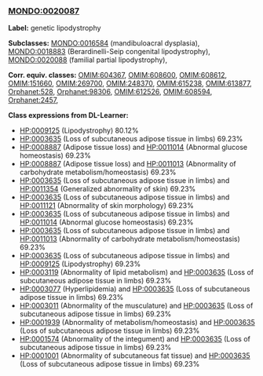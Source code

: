 
### [MONDO:0020087](http://purl.obolibrary.org/obo/MONDO_0020087)
**Label:** genetic lipodystrophy

**Subclasses:** [MONDO:0016584](http://purl.obolibrary.org/obo/MONDO_0016584) (mandibuloacral dysplasia), [MONDO:0018883](http://purl.obolibrary.org/obo/MONDO_0018883) (Berardinelli-Seip congenital lipodystrophy), [MONDO:0020088](http://purl.obolibrary.org/obo/MONDO_0020088) (familial partial lipodystrophy), 

**Corr. equiv. classes:** [OMIM:604367](http://purl.obolibrary.org/obo/OMIM_604367), [OMIM:608600](http://purl.obolibrary.org/obo/OMIM_608600), [OMIM:608612](http://purl.obolibrary.org/obo/OMIM_608612), [OMIM:151660](http://purl.obolibrary.org/obo/OMIM_151660), [OMIM:269700](http://purl.obolibrary.org/obo/OMIM_269700), [OMIM:248370](http://purl.obolibrary.org/obo/OMIM_248370), [OMIM:615238](http://purl.obolibrary.org/obo/OMIM_615238), [OMIM:613877](http://purl.obolibrary.org/obo/OMIM_613877), [Orphanet:528](http://www.orpha.net/ORDO/Orphanet_528), [Orphanet:98306](http://www.orpha.net/ORDO/Orphanet_98306), [OMIM:612526](http://purl.obolibrary.org/obo/OMIM_612526), [OMIM:608594](http://purl.obolibrary.org/obo/OMIM_608594), [Orphanet:2457](http://www.orpha.net/ORDO/Orphanet_2457), 

**Class expressions from DL-Learner:**

- [HP:0009125](http://purl.obolibrary.org/obo/HP_0009125) (Lipodystrophy) 80.12%
- [HP:0003635](http://purl.obolibrary.org/obo/HP_0003635) (Loss of subcutaneous adipose tissue in limbs) 69.23%
- [HP:0008887](http://purl.obolibrary.org/obo/HP_0008887) (Adipose tissue loss) and [HP:0011014](http://purl.obolibrary.org/obo/HP_0011014) (Abnormal glucose homeostasis) 69.23%
- [HP:0008887](http://purl.obolibrary.org/obo/HP_0008887) (Adipose tissue loss) and [HP:0011013](http://purl.obolibrary.org/obo/HP_0011013) (Abnormality of carbohydrate metabolism/homeostasis) 69.23%
- [HP:0003635](http://purl.obolibrary.org/obo/HP_0003635) (Loss of subcutaneous adipose tissue in limbs) and [HP:0011354](http://purl.obolibrary.org/obo/HP_0011354) (Generalized abnormality of skin) 69.23%
- [HP:0003635](http://purl.obolibrary.org/obo/HP_0003635) (Loss of subcutaneous adipose tissue in limbs) and [HP:0011121](http://purl.obolibrary.org/obo/HP_0011121) (Abnormality of skin morphology) 69.23%
- [HP:0003635](http://purl.obolibrary.org/obo/HP_0003635) (Loss of subcutaneous adipose tissue in limbs) and [HP:0011014](http://purl.obolibrary.org/obo/HP_0011014) (Abnormal glucose homeostasis) 69.23%
- [HP:0003635](http://purl.obolibrary.org/obo/HP_0003635) (Loss of subcutaneous adipose tissue in limbs) and [HP:0011013](http://purl.obolibrary.org/obo/HP_0011013) (Abnormality of carbohydrate metabolism/homeostasis) 69.23%
- [HP:0003635](http://purl.obolibrary.org/obo/HP_0003635) (Loss of subcutaneous adipose tissue in limbs) and [HP:0009125](http://purl.obolibrary.org/obo/HP_0009125) (Lipodystrophy) 69.23%
- [HP:0003119](http://purl.obolibrary.org/obo/HP_0003119) (Abnormality of lipid metabolism) and [HP:0003635](http://purl.obolibrary.org/obo/HP_0003635) (Loss of subcutaneous adipose tissue in limbs) 69.23%
- [HP:0003077](http://purl.obolibrary.org/obo/HP_0003077) (Hyperlipidemia) and [HP:0003635](http://purl.obolibrary.org/obo/HP_0003635) (Loss of subcutaneous adipose tissue in limbs) 69.23%
- [HP:0003011](http://purl.obolibrary.org/obo/HP_0003011) (Abnormality of the musculature) and [HP:0003635](http://purl.obolibrary.org/obo/HP_0003635) (Loss of subcutaneous adipose tissue in limbs) 69.23%
- [HP:0001939](http://purl.obolibrary.org/obo/HP_0001939) (Abnormality of metabolism/homeostasis) and [HP:0003635](http://purl.obolibrary.org/obo/HP_0003635) (Loss of subcutaneous adipose tissue in limbs) 69.23%
- [HP:0001574](http://purl.obolibrary.org/obo/HP_0001574) (Abnormality of the integument) and [HP:0003635](http://purl.obolibrary.org/obo/HP_0003635) (Loss of subcutaneous adipose tissue in limbs) 69.23%
- [HP:0001001](http://purl.obolibrary.org/obo/HP_0001001) (Abnormality of subcutaneous fat tissue) and [HP:0003635](http://purl.obolibrary.org/obo/HP_0003635) (Loss of subcutaneous adipose tissue in limbs) 69.23%


